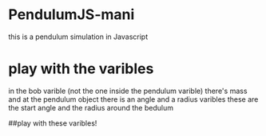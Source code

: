 # PendulumJS-mani
this is a pendulum simulation in Javascript

# play with the varibles
in the bob varible (not the one inside the pendulum varible) there's mass and at the pendulum object there is an angle and a radius varibles these are the start angle and the radius around the bedulum


##play with these varibles!

